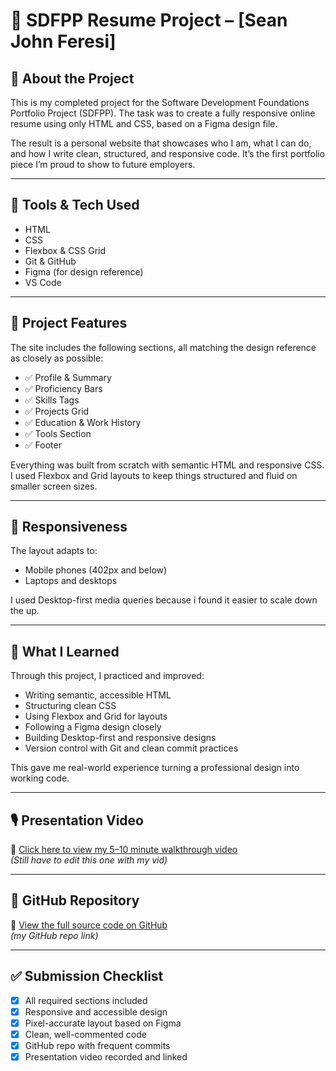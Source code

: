 # 💼 SDFPP Resume Project – [Sean John Feresi]

## 📖 About the Project

This is my completed project for the Software Development Foundations Portfolio Project (SDFPP). The task was to create a fully responsive online resume using only HTML and CSS, based on a Figma design file.

The result is a personal website that showcases who I am, what I can do, and how I write clean, structured, and responsive code. It’s the first portfolio piece I’m proud to show to future employers.

---

## 🔧 Tools & Tech Used

- HTML 
- CSS
- Flexbox & CSS Grid  
- Git & GitHub  
- Figma (for design reference)  
- VS Code

---

## 🎨 Project Features

The site includes the following sections, all matching the design reference as closely as possible:

- ✅ Profile & Summary  
- ✅ Proficiency Bars  
- ✅ Skills Tags  
- ✅ Projects Grid  
- ✅ Education & Work History  
- ✅ Tools Section  
- ✅ Footer  

Everything was built from scratch with semantic HTML and responsive CSS. I used Flexbox and Grid layouts to keep things structured and fluid on smaller screen sizes.

---

## 📱 Responsiveness

The layout adapts to:

- Mobile phones (402px and below)  
- Laptops and desktops

I used Desktop-first media queries because i found it easier to scale down the up.

---

## 🧠 What I Learned

Through this project, I practiced and improved:

- Writing semantic, accessible HTML  
- Structuring clean CSS  
- Using Flexbox and Grid for layouts  
- Following a Figma design closely  
- Building Desktop-first and responsive designs  
- Version control with Git and clean commit practices

This gave me real-world experience turning a professional design into working code.

---

## 🎙️ Presentation Video

🎥 [Click here to view my 5–10 minute walkthrough video](#)  
_(Still have to edit this one with my vid)_

---

## 🔗 GitHub Repository

📁 [View the full source code on GitHub](#)  
_(my GitHub repo link)_

---

## ✅ Submission Checklist

- [x] All required sections included  
- [x] Responsive and accessible design  
- [x] Pixel-accurate layout based on Figma  
- [x] Clean, well-commented code  
- [x] GitHub repo with frequent commits  
- [x] Presentation video recorded and linked
